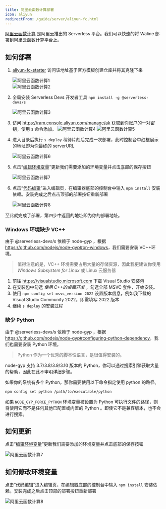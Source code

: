 ```yaml
---
title: 阿里云函数计算部署
icon: aliyun
redirectFrom: /guide/server/aliyun-fc.html
---
```


[阿里云函数计算](https://fc.console.aliyun.com/) 是阿里云推出的 Serverless 平台。我们可以快速的将 Waline 部署到阿里云函数计算平台上。

## 如何部署

1. [aliyun-fc-starter](https://github.com/walinejs/aliyun-fc-starter/generate) 访问该地址基于官方模板创建仓库并将其克隆下来

   ![阿里云函数计算1](../../assets/aliyun-fc-1.jpg)  
   ![阿里云函数计算2](../../assets/aliyun-fc-2.jpg)

1. 全局安装 Serverless Devs 开发者工具 `npm install -g @serverless-devs/s`

   ![阿里云函数计算3](../../assets/aliyun-fc-3.jpg)

1. 访问 <https://ram.console.aliyun.com/manage/ak> 获取到你账户的一对密钥，使用 s 命令添加。
   ![阿里云函数计算4](../../assets/aliyun-fc-4.jpg)
   ![阿里云函数计算5](../../assets/aliyun-fc-5.jpg)

1. 进入目录后执行 `s deploy` 稍待片刻后完成一次部署，此时控制台中红框展示的地址即为你最终的 serverURL

   ![阿里云函数计算6](../../assets/aliyun-fc-6.jpg)

1. 点击“[编辑环境变量](https://fcnext.console.aliyun.com/cn-beijing/services/Waline/function-detail/Waline/LATEST?tab=config)”更新我们需要添加的环境变量并点击底部的保存按钮

   ![阿里云函数计算7](../../assets/aliyun-fc-7.jpg)

1. 点击“[代码编辑](https://fcnext.console.aliyun.com/cn-beijing/services/Waline/function-detail/Waline/LATEST?tab=code)”进入编辑页，在编辑器底部的控制台中输入 `npm install` 安装依赖。安装完成之后点击顶部的<kbd>部署</kbd>按钮重新部署

   ![阿里云函数计算8](../../assets/aliyun-fc-8.jpg)

至此就完成了部署，第四步中返回的地址即为你的部署地址。

### Windows 环境缺少 VC++

由于 @serverless-devs/s 依赖于 node-gyp ，根据 <https://github.com/nodejs/node-gyp#on-windows>，我们需要安装 VC++环境。

> 值得注意的是，VC++ 环境需要占用大量的存储资源，因此我更建议你使用 _Windows Subsystem for Linux_ 或 Linux 云服务器

1. 前往 <https://visualstudio.microsoft.com> 下载 Visual Studio 安装包
1. 在安装包中勾选 _使用 C++的桌面开发_ ，勾选全部 MSVC 套件，开始安装。
1. 使用 `npm config set msvs_version 2022` 设置版本信息，例如我下载的 Visual Studio Community 2022，即需填写 2022 版本
1. 继续 `s deplay` 的安装过程

### 缺少 Python

由于 @serverless-devs/s 依赖于 node-gyp ，根据 <https://github.com/nodejs/node-gyp#configuring-python-dependency>，我们也需要安装 Python 环境。

> Python 作为一个优秀的脚本性语言，是很值得安装的。

node-gyp 支持 3.7/3.8/3.9/3.10 版本的 Python，你可以通过搜索引擎获取大量的帮助，因此在此不申明详细步骤。

如果你的系统有多个 Python，那你需要使用以下命令指定使用 python 的路径。

```bash
npm config set python /path/to/executable/python
```

如果 `NODE_GYP_FORCE_PYTHON` 环境变量被设置为 Python 可执行文件的路径，则将使用它而不是任何其他已配置或内置的 Python 。即使它不是兼容版本，也不会进行搜索。

## 如何更新

点击“[编辑环境变量](https://fcnext.console.aliyun.com/cn-beijing/services/Waline/function-detail/Waline/LATEST?tab=config)”更新我们需要添加的环境变量并点击底部的保存按钮

![阿里云函数计算7](../../assets/aliyun-fc-7.jpg)

## 如何修改环境变量

点击“[代码编辑](https://fcnext.console.aliyun.com/cn-beijing/services/Waline/function-detail/Waline/LATEST?tab=code)”进入编辑页，在编辑器底部的控制台中输入 `npm install` 安装依赖。安装完成之后点击顶部的<kbd>部署</kbd>按钮重新部署

![阿里云函数计算8](../../assets/aliyun-fc-8.jpg)
